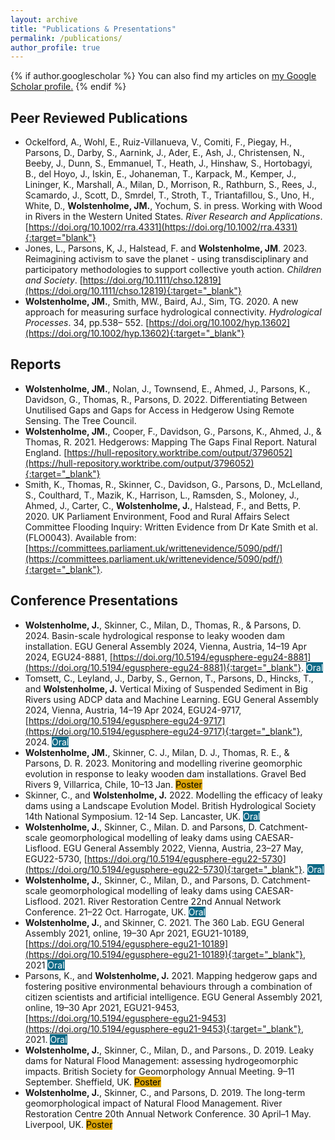 ```yaml
---
layout: archive
title: "Publications & Presentations"
permalink: /publications/
author_profile: true
---
```


{% if author.googlescholar %}
  You can also find my articles on <u><a href="{{author.googlescholar}}">my Google Scholar profile</a>.</u>
{% endif %}

## Peer Reviewed Publications

- Ockelford, A., Wohl, E., Ruiz-Villanueva, V., Comiti, F., Piegay, H., Parsons, D., Darby, S., Aarnink, J., Ader, E., Ash, J., Christensen, N., Beeby, J., Dunn, S., Emmanuel, T., Heath, J., Hinshaw, S., Hortobagyi, B., del Hoyo, J., Iskin, E., Johaneman, T., Karpack, M., Kemper, J., Lininger, K., Marshall, A., Milan, D., Morrison, R., Rathburn, S., Rees, J., Scamardo, J., Scott, D., Smrdel, T., Stroth, T., Triantafillou, S., Uno, H., White, D., **Wolstenholme, JM.**, Yochum, S. in press. Working with Wood in Rivers in the Western United States. _River Research and Applications_. [https://doi.org/10.1002/rra.4331](https://doi.org/10.1002/rra.4331){:target="blank"}
- Jones, L., Parsons, K, J., Halstead, F. and **Wolstenholme, JM**. 2023. Reimagining activism to save the planet - using transdisciplinary and participatory methodologies to support collective youth action. _Children and Society_. [https://doi.org/10.1111/chso.12819](https://doi.org/10.1111/chso.12819){:target="_blank"}
- **Wolstenholme, JM.**, Smith, MW., Baird, AJ., Sim, TG. 2020. A new approach for measuring surface hydrological connectivity. _Hydrological Processes_. 34, pp.538– 552. [https://doi.org/10.1002/hyp.13602](https://doi.org/10.1002/hyp.13602){:target="_blank"}

## Reports

- **Wolstenholme, JM.**, Nolan, J., Townsend, E., Ahmed, J., Parsons, K., Davidson, G., Thomas, R., Parsons, D. 2022. Differentiating Between Unutilised Gaps and Gaps for Access in Hedgerow Using Remote Sensing. The Tree Council.
- **Wolstenholme, JM.**, Cooper, F., Davidson, G., Parsons, K., Ahmed, J., & Thomas, R. 2021. Hedgerows: Mapping The Gaps Final Report. Natural England. [https://hull-repository.worktribe.com/output/3796052](https://hull-repository.worktribe.com/output/3796052){:target="_blank"}
- Smith, K., Thomas, R., Skinner, C., Davidson, G., Parsons, D., McLelland, S., Coulthard, T., Mazik, K., Harrison, L., Ramsden, S., Moloney, J., Ahmed, J., Carter, C., **Wolstenholme, J.**, Halstead, F., and Betts, P. 2020. UK Parliament Environment, Food and Rural Affairs Select Committee Flooding Inquiry: Written Evidence from Dr Kate Smith et al. (FLO0043). Available from: [https://committees.parliament.uk/writtenevidence/5090/pdf/](https://committees.parliament.uk/writtenevidence/5090/pdf/){:target="_blank"}.

## Conference Presentations

- **Wolstenholme, J.**, Skinner, C., Milan, D., Thomas, R., & Parsons, D. 2024. Basin-scale hydrological response to leaky wooden dam installation. EGU General Assembly 2024, Vienna, Austria, 14–19 Apr 2024, EGU24-8881, [https://doi.org/10.5194/egusphere-egu24-8881](https://doi.org/10.5194/egusphere-egu24-8881){:target="_blank"}. <span style="background-color:#0D6986;color:white"> Oral </span>
- Tomsett, C., Leyland, J., Darby, S., Gernon, T., Parsons, D., Hincks, T., and **Wolstenholme, J.** Vertical Mixing of Suspended Sediment in Big Rivers using ADCP data and Machine Learning. EGU General Assembly 2024, Vienna, Austria, 14–19 Apr 2024, EGU24-9717, [https://doi.org/10.5194/egusphere-egu24-9717](https://doi.org/10.5194/egusphere-egu24-9717){:target="_blank"}, 2024. <span style="background-color:#0D6986;color:white"> Oral </span>
- **Wolstenholme, JM.**, Skinner, C. J., Milan, D. J., Thomas, R. E., & Parsons, D. R. 2023. Monitoring and modelling riverine geomorphic evolution in response to leaky wooden dam installations. Gravel Bed Rivers 9, Villarrica, Chile, 10–13 Jan. <span style="background-color:#DBA507;color:black">Poster</span>
- Skinner, C., and **Wolstenholme, J.** 2022. Modelling the efficacy of leaky dams using a Landscape Evolution Model. British Hydrological Society 14th National Symposium. 12-14 Sep. Lancaster, UK. <span style="background-color:#0D6986;color:white"> Oral </span>
- **Wolstenholme, J.**, Skinner, C., Milan. D. and Parsons, D. Catchment-scale geomorphological modelling of leaky dams using CAESAR-Lisflood. EGU General Assembly 2022, Vienna, Austria, 23–27 May, EGU22-5730, [https://doi.org/10.5194/egusphere-egu22-5730](https://doi.org/10.5194/egusphere-egu22-5730){:target="_blank"}. <span style="background-color:#0D6986;color:white"> Oral </span>
- **Wolstenholme, J.**, Skinner, C., Milan, D., and Parsons, D. Catchment-scale geomorphological modelling of leaky dams using CAESAR-Lisflood. 2021. River Restoration Centre 22nd Annual Network Conference. 21–22 Oct. Harrogate, UK. <span style="background-color:#0D6986;color:white"> Oral </span>
- **Wolstenholme, J.**, and Skinner, C. 2021. The 360 Lab. EGU General Assembly 2021, online, 19–30 Apr 2021, EGU21-10189, [https://doi.org/10.5194/egusphere-egu21-10189](https://doi.org/10.5194/egusphere-egu21-10189){:target="_blank"}, 2021 <span style="background-color:#0D6986;color:white"> Oral </span>
- Parsons, K., and **Wolstenholme, J.** 2021. Mapping hedgerow gaps and fostering positive environmental behaviours through a combination of citizen scientists and artificial intelligence. EGU General Assembly 2021, online, 19–30 Apr 2021, EGU21-9453, [https://doi.org/10.5194/egusphere-egu21-9453](https://doi.org/10.5194/egusphere-egu21-9453){:target="_blank"}, 2021. <span style="background-color:#0D6986;color:white"> Oral </span>
- **Wolstenholme, J.**, Skinner, C., Milan, D., and Parsons., D. 2019. Leaky dams for Natural Flood Management: assessing hydrogeomorphic impacts. British Society for Geomorphology Annual Meeting. 9–11 September. Sheffield, UK. <span style="background-color:#DBA507;color:black">Poster</span>
- **Wolstenholme, J.**, Skinner, C., and Parsons, D. 2019. The long-term geomorphological impact of Natural Flood Management. River Restoration Centre 20th Annual Network Conference. 30 April–1 May. Liverpool, UK. <span style="background-color:#DBA507;color:black">Poster</span>
